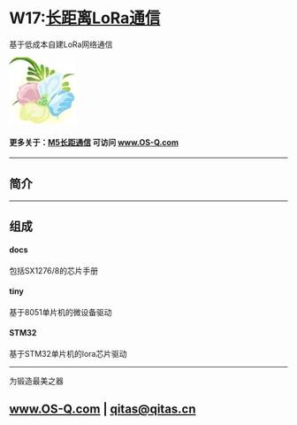 ﻿# W17:[长距离LoRa通信](https://github.com/OS-Q/W17) 

基于低成本自建LoRa网络通信

[![sites](OS-Q/OS-Q.png)](http://www.OS-Q.com)

#### 更多关于：[M5长距通信](https://github.com/OS-Q/M5) 可访问 www.OS-Q.com

---

## 简介



---

## 组成

#### docs

包括SX1276/8的芯片手册

#### tiny

基于8051单片机的微设备驱动

#### STM32

基于STM32单片机的lora芯片驱动

---

为锻造最美之器

##  www.OS-Q.com   |   qitas@qitas.cn

